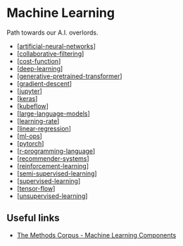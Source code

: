 # Machine Learning

Path towards our A.I. overlords.

- [[artificial-neural-networks]]
- [[collaborative-filtering]]
- [[cost-function]]
- [[deep-learning]]
- [[generative-pretrained-transformer]]
- [[gradient-descent]]
- [[jupyter]]
- [[keras]]
- [[kubeflow]]
- [[large-language-models]]
- [[learning-rate]]
- [[linear-regression]]
- [[ml-ops]]
- [[pytorch]]
- [[r-programming-language]]
- [[recommender-systems]]
- [[reinforcement-learning]]
- [[semi-supervised-learning]]
- [[supervised-learning]]
- [[tensor-flow]]
- [[unsupervised-learning]]

## Useful links

- [The Methods Corpus - Machine Learning Components](https://paperswithcode.com/methods)

[//begin]: # "Autogenerated link references for markdown compatibility"
[artificial-neural-networks]: machine-learning/artificial-neural-networks "Artificial Neural Networks"
[collaborative-filtering]: machine-learning/collaborative-filtering "Collaborative Filtering"
[cost-function]: machine-learning/cost-function "Cost Function"
[deep-learning]: machine-learning/deep-learning "Deep Learning"
[generative-pretrained-transformer]: machine-learning/generative-pretrained-transformer "Generative Pretrained Transformer (GPT)"
[gradient-descent]: machine-learning/gradient-descent "Gradient Descent"
[jupyter]: machine-learning/jupyter "Jupyter Notebook"
[keras]: machine-learning/keras "Keras"
[kubeflow]: machine-learning/kubeflow "Kubeflow"
[large-language-models]: machine-learning/large-language-models "Large Language Models (LLM)"
[learning-rate]: machine-learning/learning-rate "Learning Rate"
[linear-regression]: machine-learning/linear-regression "Linear Regression"
[ml-ops]: machine-learning/ml-ops "ML Ops (Machine Learning Ops)"
[pytorch]: machine-learning/pytorch "PyTorch"
[r-programming-language]: machine-learning/r-programming-language "R (Programming Language)"
[recommender-systems]: machine-learning/recommender-systems "Recommender Systems"
[reinforcement-learning]: machine-learning/reinforcement-learning "Reinforcement Learning"
[semi-supervised-learning]: machine-learning/semi-supervised-learning "Semi-supervised Learning"
[supervised-learning]: machine-learning/supervised-learning "Supervised Learning"
[tensor-flow]: machine-learning/tensor-flow "Tensor Flow"
[unsupervised-learning]: machine-learning/unsupervised-learning "Unsupervised Learning"
[//end]: # "Autogenerated link references"
